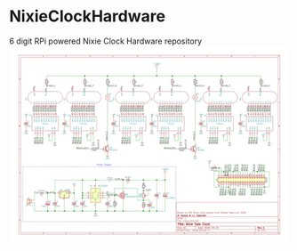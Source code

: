 # NixieClockHardware
6 digit RPi powered Nixie Clock Hardware repository
![Schematic](nixie_clock-1.png)
